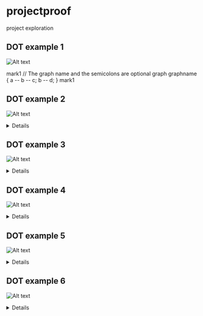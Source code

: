 # projectproof
project exploration

## DOT example 1
![Alt text](https://g.gravizo.com/source/mark1?https://raw.githubusercontent.com/louisrubet/projectproof/master/README.md)
<summary></summary>
mark1
// The graph name and the semicolons are optional
graph graphname {
    a -- b -- c;
    b -- d;
}
mark1
</details>

## DOT example 2
![Alt text](https://g.gravizo.com/source/mark2?https://raw.githubusercontent.com/louisrubet/projectproof/master/README.md)
<summary></summary>
<details>
mark2
digraph graphname {
     a -> b -> c;
     b -> d;
 }
mark2
</details>


## DOT example 3
![Alt text](https://g.gravizo.com/source/mark3?https://raw.githubusercontent.com/louisrubet/projectproof/master/README.md)
<summary></summary>
<details>
mark3
digraph graphname {
     a -> b -> c;
     b -> d;
 }
mark3
</details>

## DOT example 4
![Alt text](https://g.gravizo.com/source/mark4?https://raw.githubusercontent.com/louisrubet/projectproof/master/README.md)
<summary></summary>
<details>
mark4
 graph graphname {
     // This attribute applies to the graph itself
     size="4,4";
     // The label attribute can be used to change the label of a node
     a [label="Foo"];
     // Here, the node shape is changed.
     b [shape=box];
     // These edges both have different line properties
     a -- b -- c [color=blue];
     b -- d [style=dotted];
     // [style=invis] hides a node.
   }
mark4
</details>

## DOT example 5
![Alt text](https://g.gravizo.com/source/mark5?https://raw.githubusercontent.com/louisrubet/projectproof/master/README.md)
<summary></summary>
<details>
mark5
 graph ethane {
     C_0 -- H_0 [type=s];
     C_0 -- H_1 [type=s];
     C_0 -- H_2 [type=s];
     C_0 -- C_1 [type=s];
     C_1 -- H_3 [type=s];
     C_1 -- H_4 [type=s];
     C_1 -- H_5 [type=s];
 }
mark5
</details>

## DOT example 6
![Alt text](https://g.gravizo.com/source/mark6?https://raw.githubusercontent.com/louisrubet/projectproof/master/README.md)
<summary></summary>
<details>
mark6
digraph g {
	node [shape=plaintext];
	A1 -> B1;
	A2 -> B2;
	A3 -> B3;
	
	A1 -> A2 [label=f];
	A2 -> A3 [label=g];
	B2 -> B3 [label="g'"];
	B1 -> B3 [label="(g o f)'" tailport=s headport=s];

	{ rank=same; A1 A2 A3 }
	{ rank=same; B1 B2 B3 } 
}
mark6
</details>

